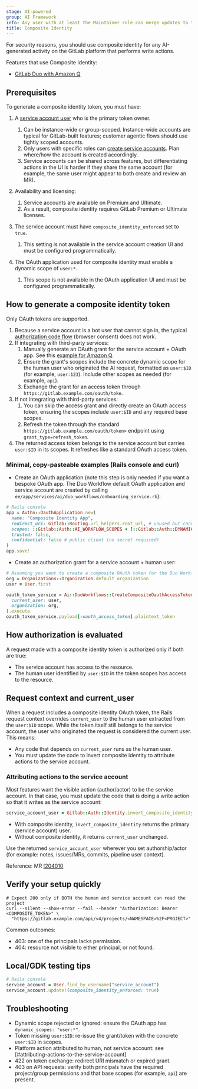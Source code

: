 ```yaml
---
stage: AI-powered
group: AI Framework
info: Any user with at least the Maintainer role can merge updates to this content. For details, see https://docs.gitlab.com/development/development_processes/#development-guidelines-review.
title: Composite Identity
---
```


For security reasons, you should use composite identity for any AI-generated activity on the GitLab platform that performs write actions.

Features that use Composite Identity:

- [GitLab Duo with Amazon Q](../../user/gitlab_duo/security.md)

## Prerequisites

To generate a composite identity token, you must have:

1. A [service account user](../../user/profile/service_accounts.md) who is the primary token owner.
   1. Can be instance-wide or group-scoped. Instance-wide accounts are typical for GitLab-built features; customer agentic flows should use tightly scoped accounts.
   1. Only users with specific roles can [create service accounts](../../user/profile/service_accounts.md#create-a-service-account). Plan where/how the account is created accordingly.
   1. Service accounts can be shared across features, but differentiating actions in the UI is harder if they share the same account (for example, the same user might appear to both create and review an MR).

1. Availability and licensing:
   1. Service accounts are available on Premium and Ultimate.
   1. As a result, composite identity requires GitLab Premium or Ultimate licenses.
1. The service account must have `composite_identity_enforced` set to `true`.
   1. This setting is not available in the service account creation UI and must be configured programmatically.
1. The OAuth application used for composite identity must enable a dynamic scope of `user:*`.
   1. This scope is not available in the OAuth application UI and must be configured programmatically.

## How to generate a composite identity token

Only OAuth tokens are supported.

1. Because a service account is a bot user that cannot sign in, the typical [authorization code flow](../../api/oauth2.md) (browser consent) does not work.
1. If integrating with third-party services:
   1. Manually generate an OAuth grant for the service account + OAuth app. See this [example for Amazon Q](https://gitlab.com/gitlab-org/gitlab/-/blob/3665a013d3eca00d50cbac4d4aec3053bd5ca9b5/ee/app/services/ai/amazon_q/amazon_q_trigger_service.rb#L135-142).
   1. Ensure the grant's scopes include the concrete dynamic scope for the human user who originated the AI request, formatted as `user:$ID` (for example, `user:123`). Include other scopes as needed (for example, `api`).
   1. Exchange the grant for an access token through `https://gitlab.example.com/oauth/toke`.
1. If not integrating with third-party services:
   1. You can skip the access grant and directly create an OAuth access token, ensuring the scopes include `user:$ID` and any required base scopes.
   1. Refresh the token through the standard `https://gitlab.example.com/oauth/token>` endpoint using `grant_type=refresh_token`.
1. The returned access token belongs to the service account but carries `user:$ID` in its scopes. It refreshes like a standard OAuth access token.

### Minimal, copy‑pasteable examples (Rails console and curl)

- Create an OAuth application (note this step is only needed if you want a bespoke OAuth app. The Duo Workflow default OAuth application and service account are created by calling `ee/app/services/ai/duo_workflows/onboarding_service.rb`):

```ruby
# Rails console
app = Authn::OauthApplication.new(
  name: "Composite Identity App",
  redirect_uri: Gitlab::Routing.url_helpers.root_url, # unused but cannot be nil
  scopes: ::Gitlab::Auth::AI_WORKFLOW_SCOPES + [::Gitlab::Auth::DYNAMIC_USER],
  trusted: false,
  confidential: false # public client (no secret required)
)
app.save!
```

- Create an authorization grant for a service account + human user:

```ruby
# Assuming you want to create a composite OAuth token for the Duo Workflow OAuth application and service account + root user in your GDK. 
org = Organizations::Organization.default_organization
user = User.first

oauth_token_service = Ai::DuoWorkflows::CreateCompositeOauthAccessTokenService.new(
  current_user: user,
  organization: org,
).execute
oauth_token_service.payload[:oauth_access_token].plaintext_token
```

## How authorization is evaluated

A request made with a composite identity token is authorized only if both are true:

- The service account has access to the resource.
- The human user identified by `user:$ID` in the token scopes has access to the resource.

## Request context and current_user

When a request includes a composite identity OAuth token, the Rails request context overrides `current_user` to the human user extracted from the `user:$ID` scope. While the token itself still belongs to the service account, the user who originated the request is considered the current user. This means:

- Any code that depends on `current_user` runs as the human user.
- You must update the code to invert composite identity to attribute actions to the service account.

### Attributing actions to the service account

Most features want the visible action (author/actor) to be the service account. In that case, you must update the code that is doing a write action so that it writes as the service account:

```ruby
service_account_user = Gitlab::Auth::Identity.invert_composite_identity(current_user)
```

- With composite identity, `invert_composite_identity` returns the primary (service account) user.
- Without composite identity, it returns `current_user` unchanged.

Use the returned `service_account_user` wherever you set authorship/actor (for example: notes, issues/MRs, commits, pipeline user context).

Reference: MR [!204010](https://gitlab.com/gitlab-org/gitlab/-/merge_requests/204010)

## Verify your setup quickly

```shell
# Expect 200 only if BOTH the human and service account can read the project
curl --silent --show-error --fail --header "Authorization: Bearer <COMPOSITE_TOKEN>" \
  "https://gitlab.example.com/api/v4/projects/<NAMESPACE>%2F<PROJECT>"
```

Common outcomes:

- 403: one of the principals lacks permission.
- 404: resource not visible to either principal, or not found.

## Local/GDK testing tips

```ruby
# Rails console
service_account = User.find_by_username("service_account")
service_account.update!(composite_identity_enforced: true)
```

## Troubleshooting

- Dynamic scope rejected or ignored: ensure the OAuth app has `dynamic_scopes: "user:*"`.
- Token missing `user:$ID`: re-issue the grant/token with the concrete `user:$ID` in scopes.
- Platform action attributed to human, not service account: see [#attributing-actions-to-the-service-account]
- 422 on token exchange: redirect URI mismatch or expired grant.
- 403 on API requests: verify both principals have the required project/group permissions and that base scopes (for example, `api`) are present.
